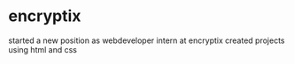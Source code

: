 # encryptix
started a new position as webdeveloper intern at encryptix
created projects using html and css
